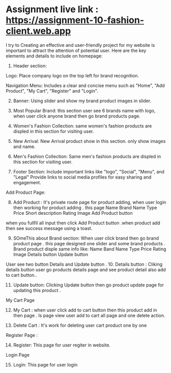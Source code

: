 # Assignment live link : https://assignment-10-fashion-client.web.app

I try to Creating an effective and user-friendly project for my website is important to attract the attention of potential user. Here are the key elements and details to include on homepage:

1. Header section:

Logo: Place company logo on the top left for brand recognition.

Navigation Menu: Includes a clear and concise menu such as "Home", 
"Add Product", "My Cart", "Register" and "Login".

2. Banner: Using slider and show my brand product images in slider.

3. Most Popular Brand: this section user see 6 brands name with logo, when user click anyone brand then go brand products page.

4. Women's Fashion Collection: same women's fashion products are displed in this section for visiting user.

5. New Arrival: New Arrival product show in this section. only show images and name.

6. Men's Fashion Collection: Same men's fashion products are displed in this section for visiting user.

7. Footer Section: Include important links like "logo", "Social", "Menu", and "Legal"
Provide links to social media profiles for easy sharing and engagement.

Add Product Page:

8. Add Product : It's private route page for product adding, when user login then working for product adding . this page 
Name
Brand Name
Type
Price
Short description
Rating
Image
Add Product button 

when you fullfil all input then click Add Product button .when product add then see success message using a toast.

9. SOmeThis about Brand section: When user click brand then go brand product page . this page designed one slider and some brand products . Brand product disple same info like:
Name
Band Name
Type
Price
Rating
Image
Details button
Update button

User see two button Details and Update button .
10. Details button : Cliking details button user go products details page and see product detail also add to cart button..

11. Update button: Clicking Update button then go product update page for updating this product .


My Cart Page

12. My Cart : when user click add to cart button then this product add in then page . Is page view user add to cart all page and one delete action.
 
13. Delete Cart : It's work for deleting user cart product one by one

Register Page : 

14. Register: This page for user regiter in website.

Login Page 

15. Login: This page for user login
